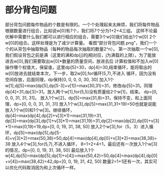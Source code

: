 # 部分背包问题
部分背包问题每件物品的个数是有限的。一个个处理起来太麻烦，我们将每件物品根据数量进行组合，比如说w[0]有7个，我们将7个分为1+2+4三组。
这样不论最优解中需要什么我们都可以进行相应的组合，需要3个w[0]我们给出1个w[0] 2个w[0]的组合。这样处理是为了减少计算量。
看图“部分背包问题.png”，我们一个个的从背包中抽取物品（每种的物品每次抽取的数量2^n）。
第一次抽取一个w[0],我们假设背包之前是满（这里的满和dp[j]的j相对应，j为满载的上限）。为了能放进去w[0],我们需要取出w[0]*数量的质量空间，放进去后
计算权值和不加入w[0]操作哪个权值大，保留谁，这里dp[5]=30，dp[4]=30,结束循环，能将取出的w[0]放进去就结束本次，下一步，取2w[0],for循环(5,7),不进入
循环，因为没有空间存放，后面同理，dp保持[0, 0, 0, 0, 30, 30]
加入1个w[1],dj[5]=max(dp[5],dp[5-3]+v[1])=max(30,31)=31，修改dp[5]=31。同理dp[4]=31,dp[3]=31。放入两个w[1],for(5,5)没有质量给2个w[1]，结束。
dp=[0, 0, 0, 31, 31, 31]。
放入1个w[2]，dp[5]=max(31,8)=31，保持不变，和上面同理，dp=[0, 0, 0, 31, 31, 31]
放入1个w[3],dp[5]=max(31,31+19)=50也就是说能放入1个w[0]和1个w[3]。继续循环，dp[4]=max(dp[4],dp[2]+v[3]*1)=max(31,19)=31,
dp[3]=max(dp[3],dp[1]+v[3]*1)=max(31,19)=31,dp[2]=max(dp[2],dp[0]+v[3]*1)=max(0,19)=19,dp=[0, 0, 19, 31, 38, 50]
放入2个w[3],for（5，3）进入循环，dp[5]=max(dp[5],dp[5-4]+v[3]*2)=max(50,38)=50,dp[4]=max(dp[4],dp[0]+v[3]*2)=max(38,38)=38
放入4个w[3],for(5,7),不进入循环，
8=1+2+4+1，最后还有一次放入1个w[3]的情况，dp=[0, 0, 19, 31, 38, 50]
最后放入1个w[4],dp[5]=max(dp[5],dp[1]+v[4])=max(50,42)=50,dp[4]=max(dp[4],dp[0]+v[4])=max(38,42)=42,dp=[0, 0, 19, 31, 42, 50]
数量2=1+1还有一次，其实可以优化代码取消因为和上次循环一样。
